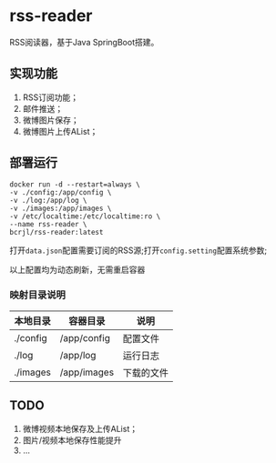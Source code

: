 # rss-reader

RSS阅读器，基于Java SpringBoot搭建。

## 实现功能

1. RSS订阅功能；
2. 邮件推送；
3. 微博图片保存；
4. 微博图片上传AList；

## 部署运行

```shell
docker run -d --restart=always \
-v ./config:/app/config \
-v ./log:/app/log \
-v ./images:/app/images \
-v /etc/localtime:/etc/localtime:ro \
--name rss-reader \
bcrjl/rss-reader:latest
```

打开`data.json`配置需要订阅的RSS源;打开`config.setting`配置系统参数;

以上配置均为动态刷新，无需重启容器

### 映射目录说明

| 本地目录 | 容器目录 | 说明    |
| --- | --- |-------|
| ./config | /app/config | 配置文件  |
| ./log | /app/log | 运行日志  |
| ./images | /app/images | 下载的文件 |

## TODO

1. 微博视频本地保存及上传AList；
2. 图片/视频本地保存性能提升
3. ...
